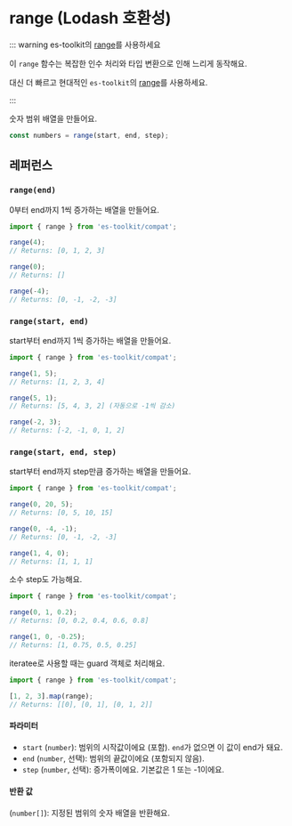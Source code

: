 # range (Lodash 호환성)

::: warning es-toolkit의 [range](../../math/range.md)를 사용하세요

이 `range` 함수는 복잡한 인수 처리와 타입 변환으로 인해 느리게 동작해요.

대신 더 빠르고 현대적인 `es-toolkit`의 [range](../../math/range.md)를 사용하세요.

:::

숫자 범위 배열을 만들어요.

```typescript
const numbers = range(start, end, step);
```

## 레퍼런스

### `range(end)`

0부터 end까지 1씩 증가하는 배열을 만들어요.

```typescript
import { range } from 'es-toolkit/compat';

range(4);
// Returns: [0, 1, 2, 3]

range(0);
// Returns: []

range(-4);
// Returns: [0, -1, -2, -3]
```

### `range(start, end)`

start부터 end까지 1씩 증가하는 배열을 만들어요.

```typescript
import { range } from 'es-toolkit/compat';

range(1, 5);
// Returns: [1, 2, 3, 4]

range(5, 1);
// Returns: [5, 4, 3, 2] (자동으로 -1씩 감소)

range(-2, 3);
// Returns: [-2, -1, 0, 1, 2]
```

### `range(start, end, step)`

start부터 end까지 step만큼 증가하는 배열을 만들어요.

```typescript
import { range } from 'es-toolkit/compat';

range(0, 20, 5);
// Returns: [0, 5, 10, 15]

range(0, -4, -1);
// Returns: [0, -1, -2, -3]

range(1, 4, 0);
// Returns: [1, 1, 1]
```

소수 step도 가능해요.

```typescript
import { range } from 'es-toolkit/compat';

range(0, 1, 0.2);
// Returns: [0, 0.2, 0.4, 0.6, 0.8]

range(1, 0, -0.25);
// Returns: [1, 0.75, 0.5, 0.25]
```

iteratee로 사용할 때는 guard 객체로 처리해요.

```typescript
import { range } from 'es-toolkit/compat';

[1, 2, 3].map(range);
// Returns: [[0], [0, 1], [0, 1, 2]]
```

#### 파라미터

- `start` (`number`): 범위의 시작값이에요 (포함). `end`가 없으면 이 값이 end가 돼요.
- `end` (`number`, 선택): 범위의 끝값이에요 (포함되지 않음).
- `step` (`number`, 선택): 증가폭이에요. 기본값은 1 또는 -1이에요.

#### 반환 값

(`number[]`): 지정된 범위의 숫자 배열을 반환해요.
